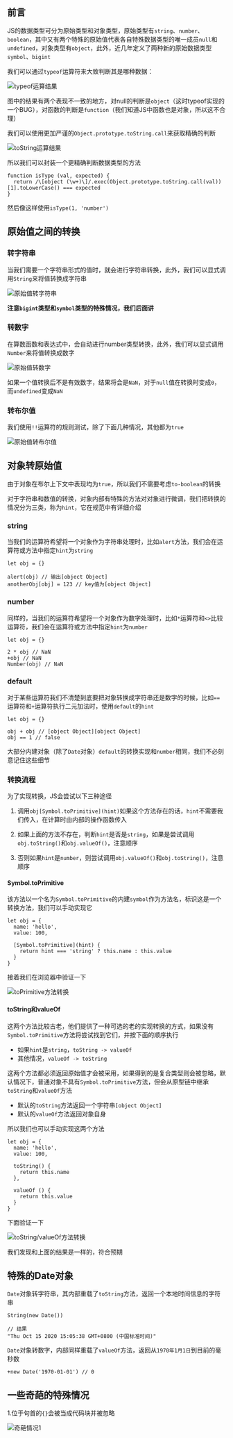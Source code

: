 ## 前言

JS的数据类型可分为原始类型和对象类型，原始类型有`string`、`number`、`boolean`，其中又有两个特殊的原始值代表各自特殊数据类型的唯一成员`null`和`undefined`，对象类型有`object`，此外，近几年定义了两种新的原始数据类型`symbol`、`bigint`

我们可以通过`typeof`运算符来大致判断其是哪种数据：

![typeof运算结果](./../img/conversion_1.PNG)

图中的结果有两个表现不一致的地方，对null的判断是`object`（这时typeof实现的一个BUG），对函数的判断是`function`（我们知道JS中函数也是对象，所以这不合理）

我们可以使用更加严谨的`Object.prototype.toString.call`来获取精确的判断

![toString运算结果](./../img/conversion_2.PNG)

所以我们可以封装一个更精确判断数据类型的方法
```
function isType (val, expected) {
  return /\[object (\w+)\]/.exec(Object.prototype.toString.call(val))[1].toLowerCase() === expected
}
```

然后像这样使用`isType(1, 'number')`

## 原始值之间的转换

### 转字符串

当我们需要一个字符串形式的值时，就会进行字符串转换，此外，我们可以显式调用`String`来将值转换成字符串

![原始值转字符串](./../img/conversion_3.PNG)

**注意`bigint`类型和`symbol`类型的特殊情况，我们后面讲**

### 转数字

在算数函数和表达式中，会自动进行number类型转换，此外，我们可以显式调用`Number`来将值转换成数字

![原始值转数字](./../img/conversion_4.PNG)

如果一个值转换后不是有效数字，结果将会是`NaN`，对于`null`值在转换时变成`0`，而`undefined`变成`NaN`

### 转布尔值

我们使用`!!`运算符的规则测试，除了下面几种情况，其他都为`true`

![原始值转布尔值](./../img/conversion_5.PNG)

## 对象转原始值

由于对象在布尔上下文中表现均为`true`，所以我们不需要考虑`to-boolean`的转换

对于字符串和数值的转换，对象内部有特殊的方法对对象进行微调，我们把转换的情况分为三类，称为`hint`，它在规范中有详细介绍

### string

当我们的运算符希望将一个对象作为字符串处理时，比如`alert`方法，我们会在运算符或方法中指定`hint`为`string`

```
let obj = {}

alert(obj) // 输出[object Object]
anotherObj[obj] = 123 // key值为[object Object]
```

### number

同样的，当我们的运算符希望将一个对象作为数字处理时，比如`*`运算符和`<>`比较运算符，我们会在运算符或方法中指定`hint`为`number`

```
let obj = {}

2 * obj // NaN
+obj // NaN
Number(obj) // NaN
```

### default

对于某些运算符我们不清楚到底要把对象转换成字符串还是数字的时候，比如`==`运算符和`+`运算符执行二元加法时，使用`default`的`hint`

```
let obj = {}

obj + obj // [object Object][object Object]
obj == 1 // false
```

大部分内建对象（除了`Date`对象）`default`的转换实现和`number`相同，我们不必刻意记住这些细节

### 转换流程

为了实现转换，JS会尝试以下三种途径

1. 调用`obj[Symbol.toPrimitive](hint)`如果这个方法存在的话，`hint`不需要我们传入，在计算时由内部的操作函数传入

2. 如果上面的方法不存在，判断`hint`是否是`string`，如果是尝试调用`obj.toString()`和`obj.valueOf()`，注意顺序

3. 否则如果`hint`是`number`，则尝试调用`obj.valueOf()`和`obj.toString()`，注意顺序

#### Symbol.toPrimitive

该方法以一个名为`Symbol.toPrimitive`的内建`symbol`作为方法名，标识这是一个转换方法，我们可以手动实现它

```
let obj = {
  name: 'hello',
  value: 100,

  [Symbol.toPrimitive](hint) {
    return hint === 'string' ? this.name : this.value
  }
}
```

接着我们在浏览器中验证一下

![toPrimitive方法转换](./../img/conversion_6.PNG)

#### toString和valueOf

这两个方法比较古老，他们提供了一种可选的老的实现转换的方式，如果没有`Symbol.toPrimitive`方法将尝试找到它们，并按下面的顺序执行

- 如果`hint`是`string`，`toString -> valueOf`
- 其他情况，`valueOf -> toString`

这两个方法都必须返回原始值才会被采用，如果得到的是复合类型则会被忽略，默认情况下，普通对象不具有`Symbol.toPrimitive`方法，但会从原型链中继承`toString`和`valueOf`方法

- 默认的`toString`方法返回一个字符串`[object Object]`
- 默认的`valueOf`方法返回对象自身

所以我们也可以手动实现这两个方法
```
let obj = {
  name: 'hello',
  value: 100,

  toString() {
    return this.name
  },

  valueOf () {
    return this.value
  }
}
```

下面验证一下

![toString/valueOf方法转换](./../img/conversion_6.PNG)

我们发现和上面的结果是一样的，符合预期

## 特殊的Date对象

`Date`对象转字符串，其内部重载了`toString`方法，返回一个本地时间信息的字符串

```
String(new Date())

// 结果
"Thu Oct 15 2020 15:05:38 GMT+0800 (中国标准时间)"
```

`Date`对象转数字，内部同样重载了`valueOf`方法，返回从`1970年1月1日`到目前的毫秒数
```
+new Date('1970-01-01') // 0
```

## 一些奇葩的特殊情况

1.位于句首的`{}`会被当成代码块并被忽略

![奇葩情况1](./../img/conversion_7.PNG)